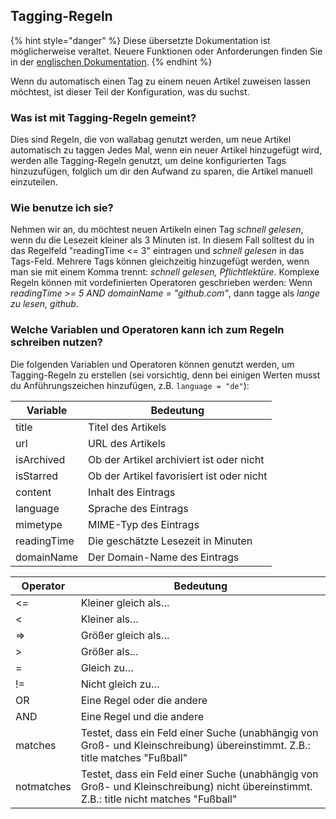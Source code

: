 Tagging-Regeln
--------------

{% hint style="danger" %}
Diese übersetzte Dokumentation ist möglicherweise veraltet. Neuere Funktionen oder Anforderungen finden Sie in der [englischen Dokumentation](https://doc.wallabag.org/en/).
{% endhint %}

Wenn du automatisch einen Tag zu einem neuen Artikel zuweisen lassen
möchtest, ist dieser Teil der Konfiguration, was du suchst.

### Was ist mit Tagging-Regeln gemeint?

Dies sind Regeln, die von wallabag genutzt werden, um neue Artikel
automatisch zu taggen Jedes Mal, wenn ein neuer Artikel hinzugefügt
wird, werden alle Tagging-Regeln genutzt, um deine konfigurierten Tags
hinzuzufügen, folglich um dir den Aufwand zu sparen, die Artikel manuell
einzuteilen.

### Wie benutze ich sie?

Nehmen wir an, du möchtest neuen Artikeln einen Tag *schnell gelesen*,
wenn du die Lesezeit kleiner als 3 Minuten ist. In diesem Fall solltest
du in das Regelfeld "readingTime &lt;= 3" eintragen und *schnell
gelesen* in das Tags-Feld. Mehrere Tags können gleichzeitig hinzugefügt
werden, wenn man sie mit einem Komma trennt: *schnell gelesen,
Pflichtlektüre*. Komplexe Regeln können mit vordefinierten Operatoren
geschrieben werden: Wenn *readingTime &gt;= 5 AND domainName =
"github.com"*, dann tagge als *lange zu lesen, github*.

### Welche Variablen und Operatoren kann ich zum Regeln schreiben nutzen?

Die folgenden Variablen und Operatoren können genutzt werden, um
Tagging-Regeln zu erstellen (sei vorsichtig, denn bei einigen Werten
musst du Anführungszeichen hinzufügen, z.B. `language = "de"`):


  Variable      | Bedeutung
  ------------- | -------------------
  title         | Titel des Artikels
  url           | URL des Artikels
  isArchived    | Ob der Artikel archiviert ist oder nicht
  isStarred     | Ob der Artikel favorisiert ist oder nicht
  content       | Inhalt des Eintrags
  language      | Sprache des Eintrags
  mimetype      | MIME-Typ des Eintrags
  readingTime   | Die geschätzte Lesezeit in Minuten
  domainName    | Der Domain-Name des Eintrags


  Operator     | Bedeutung
  -------------| -------------
  &lt;=        | Kleiner gleich als…
  &lt;         | Kleiner als…
  =&gt;        | Größer gleich als…
  &gt;         | Größer als…
  =            | Gleich zu…
  !=           | Nicht gleich zu…
  OR           | Eine Regel oder die andere
  AND          | Eine Regel und die andere
  matches      | Testet, dass ein Feld einer Suche (unabhängig von Groß- und Kleinschreibung) übereinstimmt. Z.B.: title matches "Fußball"
  notmatches   | Testet, dass ein Feld einer Suche (unabhängig von Groß- und Kleinschreibung) nicht übereinstimmt. Z.B.: title nicht matches "Fußball"
